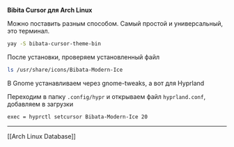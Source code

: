 **Bibita Cursor для Arch Linux**

Можно поставить разным способом. Самый простой и универсальный, это терминал.

```bash
yay -S bibata-cursor-theme-bin
```

После установки, проверяем установленный файл

```bash
ls /usr/share/icons/Bibata-Modern-Ice
```

В Gnome устанавливаем через gnome-tweaks, а вот для Hyprland 

Переходим в папку `.config/hypr` и открываем файл `hyprland.conf`, добавляем в загрузки

```hyprland
exec = hyprctl setcursor Bibata-Modern-Ice 20
```

---

[[Arch Linux Database]]
